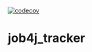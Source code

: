 
[![codecov](https://codecov.io/gh/235illino/job4j_tracker/branch/master/graph/badge.svg)](https://codecov.io/gh/235illino/job4j_tracker)
# job4j_tracker